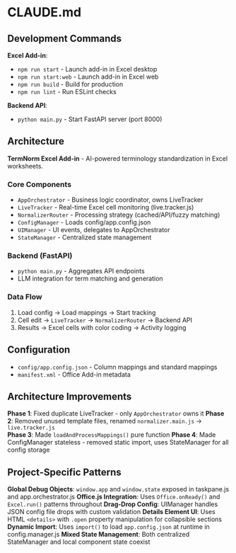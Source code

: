 # CLAUDE.md

## Development Commands

**Excel Add-in**:
- `npm run start` - Launch add-in in Excel desktop
- `npm run start:web` - Launch add-in in Excel web
- `npm run build` - Build for production
- `npm run lint` - Run ESLint checks

**Backend API**:
- `python main.py` - Start FastAPI server (port 8000)

## Architecture

**TermNorm Excel Add-in** - AI-powered terminology standardization in Excel worksheets.

### Core Components
- `AppOrchestrator` - Business logic coordinator, owns LiveTracker
- `LiveTracker` - Real-time Excel cell monitoring (live.tracker.js)
- `NormalizerRouter` - Processing strategy (cached/API/fuzzy matching)
- `ConfigManager` - Loads config/app.config.json
- `UIManager` - UI events, delegates to AppOrchestrator
- `StateManager` - Centralized state management

### Backend (FastAPI)
- `python main.py` - Aggregates API endpoints
- LLM integration for term matching and generation

### Data Flow
1. Load config → Load mappings → Start tracking
2. Cell edit → `LiveTracker` → `NormalizerRouter` → Backend API
3. Results → Excel cells with color coding → Activity logging

## Configuration

- `config/app.config.json` - Column mappings and standard mappings
- `manifest.xml` - Office Add-in metadata

## Architecture Improvements

**Phase 1**: Fixed duplicate LiveTracker - only `AppOrchestrator` owns it
**Phase 2**: Removed unused template files, renamed `normalizer.main.js` → `live.tracker.js`  
**Phase 3**: Made `loadAndProcessMappings()` pure function
**Phase 4**: Made ConfigManager stateless - removed static import, uses StateManager for all config storage

## Project-Specific Patterns

**Global Debug Objects**: `window.app` and `window.state` exposed in taskpane.js and app.orchestrator.js
**Office.js Integration**: Uses `Office.onReady()` and `Excel.run()` patterns throughout
**Drag-Drop Config**: UIManager handles JSON config file drops with custom validation
**Details Element UI**: Uses HTML `<details>` with `.open` property manipulation for collapsible sections  
**Dynamic Import**: Uses `import()` to load `app.config.json` at runtime in config.manager.js
**Mixed State Management**: Both centralized StateManager and local component state coexist